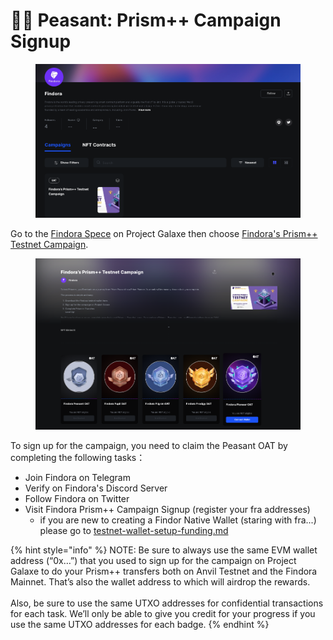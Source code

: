# 👨🌾 Peasant: Prism++ Campaign Signup

<figure><img src="../../../../.gitbook/assets/image (1).png" alt=""><figcaption></figcaption></figure>

Go to the [Findora Spece](https://galxe.com/Findora/campaign/GCi1YUKd12) on Project Galaxe then choose [Findora's Prism++ Testnet Campaign](https://galxe.com/Findora/campaign/GCi1YUKd12).&#x20;

<figure><img src="../../../../.gitbook/assets/image (2).png" alt=""><figcaption></figcaption></figure>

To sign up for the campaign, you need to claim the Peasant OAT by completing the following tasks：

* Join Findora on Telegram
* Verify on Findora's Discord Server
* Follow Findora on Twitter
* Visit Findora Prism++ Campaign Signup (register your fra addresses)&#x20;
  * if you are new to creating a Findor Native Wallet (staring with fra...) please go to [testnet-wallet-setup-funding.md](testnet-wallet-setup-funding.md "mention")

{% hint style="info" %}
NOTE: Be sure to always use the same EVM wallet address (“0x…”) that you used to sign up for the campaign on Project Galaxe to do your Prism++ transfers both on Anvil Testnet and the Findora Mainnet. That’s also the wallet address to which will airdrop the rewards.\
\
Also, be sure to use the same UTXO addresses for confidential transactions for each task. We’ll only be able to give you credit for your progress if you use the same UTXO addresses for each badge.
{% endhint %}




